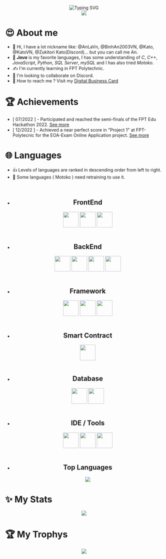 <p align="center"> 
  <img src="https://readme-typing-svg.demolab.com?font=Fira+Code&size=25&pause=1000&center=true&vCenter=true&width=600&lines=Welcome+to+my+Github+Page+!;You+can+call+me+An+%3C3+!;I+am+a+college+student+at+FPoly+!;Java+is+my+favorite+languages.;I+like+learning+new+technologies+!!!;Check+out+my+repositories+for+more..." alt="Typing SVG" />
  <br><img src="https://komarev.com/ghpvc/?username=AnLaVN&color=blue&style=flat-square&label=PROFILE+VIEWS"/>
</p>

# 😍 About me 
- 👋 Hi, I have a lot nickname like: @AnLaVn, @BinhAn2003VN, @Kato, @KatoVN, @Zukitori Kato(Discord)... but you can call me An. 
- 🤌 ***Java*** is my favorite languages, I has some understanding of *C*, *C++*, *JavaScript*, *Python*, *SQL Server*, *mySQL* and I has also tried *Motoko*.
- ✍️ I'm currently learning in FPT Polytechnic.
- 🤝 I'm looking to collaborate on Discord.
- 🤙 How to reach me ? Visit my [Digital Business Card](https://anlavn.github.io/)

# 🏆 Achievements
- [ 07/2022 ] - Participated and reached the semi-finals of the FPT Edu Hackathon 2022. [See more](https://github.com/AnLaVN/BlockChainMotoko)
- [ 12/2022 ] - Achieved a near perfect score in "Project 1" at FPT-Polytecnic for the EOA-Exam Online Application project. [See more](https://github.com/AnLaVN/EOA)

# 🌐 Languages
- 👍 Levels of languages are ranked in descending order from left to right.
- 🫠 Some languages ( Motoko ) need retraining to use it.
<ul align="center">
<br><li>
<h2>FrontEnd</h2>
<code><a href="https://en.wikipedia.org/wiki/HTML5"><img width="50" src="https://github.com/leungwensen/svg-icon/raw/master/dist/svg/logos/html-5.svg"/></a></code>
<code><a href="https://en.wikipedia.org/wiki/CSS"><img width="50" src="https://github.com/leungwensen/svg-icon/raw/master/dist/svg/logos/css-3.svg"/></a></code>
<code><a href="https://en.wikipedia.org/wiki/JavaScript"><img width="50" src="https://github.com/leungwensen/svg-icon/raw/master/dist/svg/logos/javascript.svg"/></a></code>
</li>
<br><li>
<h2>BackEnd</h2>
<code><a href="https://en.wikipedia.org/wiki/Java_(programming_language)"><img width="50" src="https://github.com/leungwensen/svg-icon/raw/master/dist/svg/logos/java.svg"/></a></code>
<code><a href="https://en.wikipedia.org/wiki/C_(programming_language)"><img width="50" src="https://github.com/leungwensen/svg-icon/raw/master/dist/svg/logos/c.svg"/></a></code>
<code><a href="https://en.wikipedia.org/wiki/C%2B%2B"><img width="50" src="https://github.com/leungwensen/svg-icon/raw/master/dist/svg/logos/cpp.svg"/></a></code>
<code><a href="https://en.wikipedia.org/wiki/Python_(programming_language)"><img width="50" src="https://github.com/leungwensen/svg-icon/raw/master/dist/svg/logos/python.svg"/></a></code>
</li>
<br><li>
<h2>Framework</h2>
<code><a href="https://en.wikipedia.org/wiki/Spring_Framework"><img width="50" src="https://github.com/leungwensen/svg-icon/raw/master/dist/svg/logos/spring.svg"/></a></code>
<code><a href="https://en.wikipedia.org/wiki/Bootstrap_(front-end_framework)"><img width="50" src="https://github.com/leungwensen/svg-icon/raw/master/dist/svg/logos/bootstrap.svg"/></a></code>
<code><a href="https://en.wikipedia.org/wiki/AngularJS"><img width="50" src="https://github.com/leungwensen/svg-icon/raw/master/dist/svg/logos/angular-icon.svg"/></a></code>
</li>
<br><li>
<h2>Smart Contract</h2>
<code><a href="https://internetcomputer.org/docs/current/motoko/main/motoko"><img width="50" src="https://internetcomputer.org/assets/images/motoko-bfb2a06409d149fe621f5e849c6527b4.webp"/></a></code>
</li>
<br><li>
<h2>Database</h2>
<code><a href="https://en.wikipedia.org/wiki/Microsoft_SQL_Server"><img width="50" src="https://img.icons8.com/color/480/microsoft-sql-server.png"/></a></code>
<code><a href="https://en.wikipedia.org/wiki/MySQL"><img width="50" src="https://github.com/leungwensen/svg-icon/raw/master/dist/svg/logos/mysql.svg"/></a></code>
</li>
<br><li>
<h2>IDE / Tools</h2>
<code><a href="https://en.wikipedia.org/wiki/NetBeans"><img width="50" src="https://upload.wikimedia.org/wikipedia/commons/thumb/9/98/Apache_NetBeans_Logo.svg/1200px-Apache_NetBeans_Logo.svg.png"/></a></code>
<code><a href="https://en.wikipedia.org/wiki/Visual_Studio_Code"><img width="50" src="https://upload.wikimedia.org/wikipedia/commons/thumb/9/9a/Visual_Studio_Code_1.35_icon.svg/2048px-Visual_Studio_Code_1.35_icon.svg.png"/></a></code>
<code><a href="https://en.wikipedia.org/wiki/Eclipse_(software)"><img width="50" src="https://github.com/leungwensen/svg-icon/blob/master/dist/svg/logos/eclipse.svg"/></a></code>
</li>
<br><li>
<h2>Top Languages</h2>
<p align="center">
<img src="https://github-readme-stats.vercel.app/api/top-langs/?username=AnLaVN&langs_count=10&showicon=true&theme=tokyonight"/>
</p>
</li>
</ul>


 

# ✨ My Stats
<p align="center"> 
  <img src="https://github-readme-stats.vercel.app/api/?username=AnLaVN&showicon=true&theme=tokyonight"/>
</p>
  
# 🏆 My Trophys
<p align="center"> 
  <img src="https://github-profile-trophy.vercel.app/?username=AnLaVN&theme=dracula"/>
